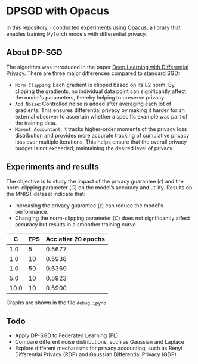 # DPSGD with Opacus
In this repository, I conducted experiments using [Opacus](https://opacus.ai/), a library that enables training PyTorch models with differential privacy. 

## About DP-SGD
The algorithm was introduced in the paper [Deep Learning with Differential Privacy](https://arxiv.org/abs/1607.00133). There are three major differences compared to standard SGD:
- `Norm Clipping`: Each gradient is clipped based on its L2 norm. By clipping the gradients, no individual data point can significantly affect the model's parameters, thereby helping to preserve privacy.
- `Add Noise`: Controlled noise is added after averaging each lot of gradients. This ensures differential privacy by making it harder for an external observer to ascertain whether a specific example was part of the training data.
- `Moment Accountant`: It tracks higher-order moments of the privacy loss distribution and provides more accurate tracking of cumulative privacy loss over multiple iterations. This helps ensure that the overall privacy budget is not exceeded, maintaining the desired level of privacy.

## Experiments and results
The objective is to study the impact of the privacy guarantee ($\epsilon$) and the norm-clipping parameter ($C$) on the model’s accuracy and utility. Results on the MNIST dataset indicate that:
- Increasing the privacy guarantee ($\epsilon$) can reduce the model's performance.
- Changing the norm-clipping parameter ($C$) does not significantly affect accuracy but results in a smoother training curve.

|C|EPS|Acc after 20 epochs|
|--|--|--|
|1.0|5|0.5677|
|1.0|10|0.5938|
|1.0|50|0.6369|
|5.0|10|0.5923|
|10.0|10|0.5900|

Graphs are shown in the file `debug.ipynb`

## Todo
- Apply DP-SGD to Federated Learning (FL)
- Compare different noise distributions, such as Gaussian and Laplace
- Explore different mechanisms for privacy accounting, such as Rényi Differential Privacy (RDP) and Gaussian Differential Privacy (GDP).
